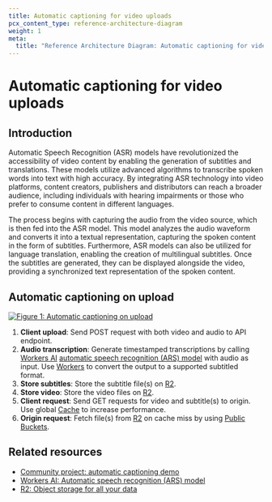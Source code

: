 ```yaml
---
title: Automatic captioning for video uploads
pcx_content_type: reference-architecture-diagram
weight: 1
meta:
  title: "Reference Architecture Diagram: Automatic captioning for video uploads"
---
```


# Automatic captioning for video uploads

## Introduction

Automatic Speech Recognition (ASR) models have revolutionized the accessibility of video content by enabling the generation of subtitles and translations. These models utilize advanced algorithms to transcribe spoken words into text with high accuracy. By integrating ASR technology into video platforms, content creators, publishers and distributors can reach a broader audience, including individuals with hearing impairments or those who prefer to consume content in different languages.

The process begins with capturing the audio from the video source, which is then fed into the ASR model. This model analyzes the audio waveform and converts it into a textual representation, capturing the spoken content in the form of subtitles. Furthermore, ASR models can also be utilized for language translation, enabling the creation of multilingual subtitles. Once the subtitles are generated, they can be displayed alongside the video, providing a synchronized text representation of the spoken content.

## Automatic captioning on upload

[![Figure 1: Automatic captioning on upload](/images/reference-architecture/ai-auto-caption-architecture-diagrams/ai-auto-caption-architecture-diagram.svg "Figure 1:  Automatic captioning on upload")](/images/reference-architecture/ai-auto-caption-architecture-diagrams/ai-auto-caption-architecture-diagram.svg)

1. **Client upload**: Send POST request with both video and audio to API endpoint.
2. **Audio transcription**: Generate timestamped transcriptions by calling [Workers AI](/workers-ai/) [automatic speech recognition (ARS) model](/workers-ai/models/#automatic-speech-recognition) with audio as input. Use [Workers](/workers/) to convert the output to a supported subtitled format.
3. **Store subtitles**: Store the subtitle file(s) on [R2](/r2/).
4. **Store video**: Store the video files on [R2](/r2/).
5. **Client request**: Send GET requests for video and subtitle(s) to origin. Use global [Cache](/cache/) to increase performance.
6. **Origin request**: Fetch file(s) from [R2](/r2/) on cache miss by using [Public Buckets](/r2/buckets/public-buckets/).

## Related resources

- [Community project: automatic captioning demo](https://auto-caption.pages.dev/)
- [Workers AI: Automatic speech recognition (ARS) model](/workers-ai/models/#automatic-speech-recognition)
- [R2: Object storage for all your data](/r2/)

